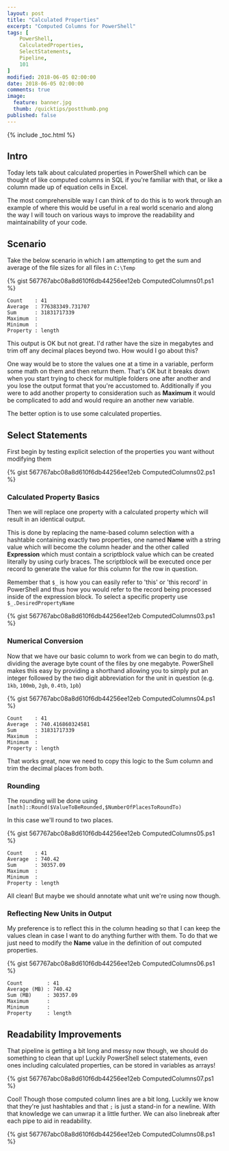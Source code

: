 ```yaml
---
layout: post
title: "Calculated Properties"
excerpt: "Computed Columns for PowerShell"
tags: [
    PowerShell,
    CalculatedProperties,
    SelectStatements,
    Pipeline,
    101
]
modified: 2018-06-05 02:00:00
date: 2018-06-05 02:00:00
comments: true
image:
  feature: banner.jpg
  thumb: /quicktips/postthumb.png
published: false
---
```

{% include _toc.html %}

## Intro

Today lets talk about calculated properties in PowerShell which can be thought of like computed columns in SQL if you're familiar with that, or like a column made up of equation cells in Excel.

The most comprehensible way I can think of to do this is to work through an example of where this would be useful in a real world scenario and along the way I will touch on various ways to improve the readability and maintainability of your code.

## Scenario

Take the below scenario in which I am attempting to get the sum and average of the file sizes for all files in `C:\Temp`

{% gist 567767abc08a8d610f6db44256ee12eb ComputedColumns01.ps1 %}

    Count    : 41
    Average  : 776383349.731707
    Sum      : 31831717339
    Maximum  :
    Minimum  :
    Property : length

This output is OK but not great. I'd rather have the size in megabytes and trim off any decimal places beyond two. How would I go about this?

One way would be to store the values one at a time in a variable, perform some math on them and then return them. That's OK but it breaks down when you start trying to check for multiple folders one after another and you lose the output format that you're accustomed to. Additionally if you were to add another property to consideration such as **Maximum** it would be complicated to add and would require an another new variable.

The better option is to use some calculated properties. 

## Select Statements

First begin by testing explicit selection of the properties you want without modifying them

{% gist 567767abc08a8d610f6db44256ee12eb ComputedColumns02.ps1 %}

### Calculated Property Basics

Then we will replace one property with a calculated property which will result in an identical output.

This is done by replacing the name-based column selection with a hashtable containing exactly two properties, one named **Name** with a string value which will become the column header and the other called **Expression** which must contain a scriptblock value which can be created literally by using curly braces. The scriptblock will be executed once per record to generate the value for this column for the row in question.

Remember that `$_` is how you can easily refer to 'this' or 'this record' in PowerShell and thus how you would refer to the record being processed inside of the expression block. To select a specific property use `$_.DesiredPropertyName`

{% gist 567767abc08a8d610f6db44256ee12eb ComputedColumns03.ps1 %}

### Numerical Conversion

Now that we have our basic column to work from we can begin to do math, dividing the average byte count of the files by one megabyte. PowerShell makes this easy by providing a shorthand allowing you to simply put an integer followed by the two digit abbreviation for the unit in question (e.g. `1kb`, `100mb`, `2gb`, `0.4tb`, `1pb`)

{% gist 567767abc08a8d610f6db44256ee12eb ComputedColumns04.ps1 %}

    Count    : 41
    Average  : 740.416860324581
    Sum      : 31831717339
    Maximum  :
    Minimum  :
    Property : length

That works great, now we need to copy this logic to the Sum column and trim the decimal places from both.

### Rounding

The rounding will be done using `[math]::Round($ValueToBeRounded,$NumberOfPlacesToRoundTo)`

In this case we'll round to two places.

{% gist 567767abc08a8d610f6db44256ee12eb ComputedColumns05.ps1 %}

    Count    : 41
    Average  : 740.42
    Sum      : 30357.09
    Maximum  :
    Minimum  :
    Property : length

All clean! But maybe we should annotate what unit we're using now though.

### Reflecting New Units in Output

My preference is to reflect this in the column heading so that I can keep the values clean in case I want to do anything further with them. To do that we just need to modify the **Name** value in the definition of out computed properties.

{% gist 567767abc08a8d610f6db44256ee12eb ComputedColumns06.ps1 %}

    Count        : 41
    Average (MB) : 740.42
    Sum (MB)     : 30357.09
    Maximum      :
    Minimum      :
    Property     : length

## Readability Improvements

That pipeline is getting a bit long and messy now though, we should do something to clean that up! Luckily PowerShell select statements, even ones including calculated properties, can be stored in variables as arrays!

{% gist 567767abc08a8d610f6db44256ee12eb ComputedColumns07.ps1 %}

Cool! Though those computed column lines are a bit long. Luckily we know that they're just hashtables and that `;` is just a stand-in for a newline. With that knowledge we can unwrap it a little further. We can also linebreak after each pipe to aid in readability.

{% gist 567767abc08a8d610f6db44256ee12eb ComputedColumns08.ps1 %}